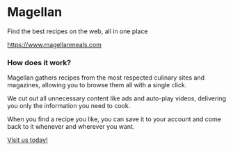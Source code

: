 # Magellan
Find the best recipes on the web, all in one place

https://www.magellanmeals.com

### How does it work?
Magellan gathers recipes from the most respected culinary sites and magazines, allowing you to browse them all with a single click.

We cut out all unnecessary content like ads and auto-play videos, delivering you only the information you need to cook.

When you find a recipe you like, you can save it to your account and come back to it whenever and wherever you want.

[Visit us today!](https://www.magellanmeals.com)
